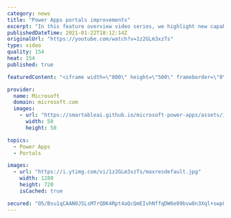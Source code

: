 ```yaml
---
category: news
title: "Power Apps portals improvements"
excerpt: "In this feature overview video series, we highlight new capabilities included in the latest update to Microsoft Power Apps.  Power Apps portals improvements bring new capabilities for makers and developers by providing a new identity management configuration experience with enhanced functionality to"
publishedDateTime: 2021-01-22T18:12:14Z
originalUrl: "https://youtube.com/watch?v=1z2GLm3xzTs"
type: video
quality: 154
heat: 154
published: true

featuredContent: "<iframe width=\"800\" height=\"500\" frameborder=\"0\" src=\"https://www.youtube.com/embed/1z2GLm3xzTs\" allow=\"accelerometer; autoplay; encrypted-media; gyroscope; picture-in-picture\" allowfullscreen></iframe>"

provider:
  name: Microsoft
  domain: microsoft.com
  images:
    - url: "https://smartableai.github.io/microsoft-power-apps/assets/images/organizations/microsoft.com-50x50.jpg"
      width: 50
      height: 50

topics:
  - Power Apps
  - Portals

images:
  - url: "https://i.ytimg.com/vi/1z2GLm3xzTs/maxresdefault.jpg"
    width: 1280
    height: 720
    isCached: true

secured: "O5/Bsu1qCAAN0JSLsMTrQDK4Rpt4aQcQmEIvhNffqDW6e09bvw8n3Xql+swp8ZWeRqmYhPiA5IjXS3IsnSzU3n0+JevKEz5QtzYTYnrbEdLqiPPGT+ZUEyiJaT9WCV8BYmk+BF/z89+CxUpW5aJAnAXqn2hRQDeGpPzcVVMEVFePR+C3IAWoajpGjtYNHegWuYxTf8YzjD9YoyU8IUEMj5Bc8fwRkuC5oGOUe5MW7rFqdwHkTmD2iNVqbLPkaO2JnksVGi+WdnUVeGoikdwa72jYhVdC2xuVhnbri9VT2g9fdhgYv0LducmaUYC0Y2HzeEnHZlHrWs7UTjPfCbj3UMtme0JaDs7KsSwPeTUcp5xX5aLeRkCd6zk/0Vqso5jKHpaK8udBaZNRGIpKhxT7nKDK3IfBC9ReOliUVqq78DZWxHFtggAkq0jGZkjiOmSc;OAlV4Dhe2ihIkuMfaSqVew=="
---
```


